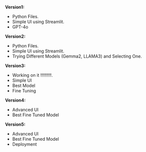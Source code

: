 **Version1:**
  - Python Files.
  - Simple UI using Streamlit.
  - GPT-4o

**Version2:**
  - Python Files.
  - Simple UI using Streamlit.
  - Trying Different Models (Gemma2, LLAMA3) and Selecting One.
    
**Version3:**
  - Working on it !!!!!!!!!.
  - Simple UI
  - Best Model
  - Fine Tuning

**Version4:**
  - Advanced UI
  - Best Fine Tuned Model

**Version5:**
  - Advanced UI
  - Best Fine Tuned Model
  - Deployment
